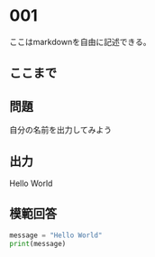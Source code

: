 # 001

ここはmarkdownを自由に記述できる。

ここまで
---
## 問題

自分の名前を出力してみよう

## 出力
Hello World

## 模範回答
```python
message = "Hello World"
print(message)
```